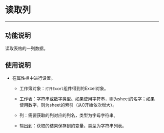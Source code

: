 # 读取列
---
## 功能说明
读取表格的一列数据。

## 使用说明
* 在属性栏中进行设置。

  * 工作簿对象：`打开Excel`组件得到的Excel对象。
  
  * 工作表：字符串或数字类型。如果使用字符串，则为sheet的名字；如果使用数字，则为sheet的索引（从0开始依次增大）。
  
  * 列：需要获取的列对应的列名，类型为字母字符串。
  
  * 输出到：获取的结果保存到的变量，类型为字符串列表。